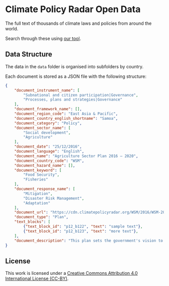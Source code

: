 # Climate Policy Radar Open Data

The full text of thousands of climate laws and policies from around the world.

Search through these using [our tool]("https://app.climatepolicyradar.org").

## Data Structure

The data in the `data` folder is organised into subfolders by country. 

Each document is stored as a JSON file with the following structure:

```json
{
    "document_instrument_name": [
        "Subnational and citizen participation|Governance",
        "Processes, plans and strategies|Governance"
    ],
    "document_framework_name": [],
    "document_region_code": "East Asia & Pacific",
    "document_country_english_shortname": "Samoa",
    "document_category": "Policy",
    "document_sector_name": [
        "Social development",
        "Agriculture"
    ],
    "document_date": "25/12/2016",
    "document_language": "English",
    "document_name": "Agriculture Sector Plan 2016 – 2020",
    "document_country_code": "WSM",
    "document_hazard_name": [],
    "document_keyword": [
        "Food Security",
        "Fisheries"
    ],
    "document_response_name": [
        "Mitigation",
        "Disaster Risk Management",
        "Adaptation"
    ],
    "document_url": "https://cdn.climatepolicyradar.org/WSM/2016/WSM-2016-12-25-Agriculture Sector Plan 2016 – 2020_6d14dc614858c1408f43a6964f024f40.pdf",
    "document_type": "Plan",
    "text_blocks": [
        {"text_block_id": "p12_b122", "text": "sample text"},
        {"text_block_id": "p12_b123", "text": "more text"},
    ],
    "document_description": "This plan sets the government's vision to increase food, nutrition and income security in Samoa. It notably seeks to&nbsp;ensure an environmentally sustainable, climate and disaster resilient agricultural sector.<br><br><br>"
}
```

## License

This work is licensed under a [Creative Commons Attribution 4.0 International License (CC-BY)](LICENSE).
